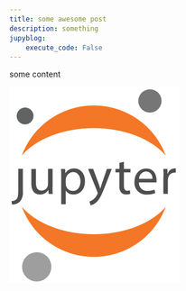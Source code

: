 ```yaml
---
title: some awesome post
description: something
jupyblog:
    execute_code: False
---
```


some content

![jupyter](jupyter.png)